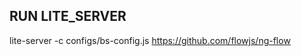 
RUN LITE_SERVER
------------------

lite-server -c configs/bs-config.js
https://github.com/flowjs/ng-flow